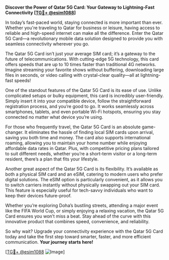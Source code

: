 **Discover the Power of Qatar 5G Card: Your Gateway to Lightning-Fast Connectivity [[TG💪+ @esim1088](https://t.me/s/esim1088)]**

In today’s fast-paced world, staying connected is more important than ever. Whether you're traveling to Qatar for business or leisure, having access to reliable and high-speed internet can make all the difference. Enter the Qatar 5G Card—a revolutionary mobile data solution designed to provide you with seamless connectivity wherever you go.

The Qatar 5G Card isn’t just your average SIM card; it’s a gateway to the future of telecommunications. With cutting-edge 5G technology, this card offers speeds that are up to 10 times faster than traditional 4G networks. Imagine streaming your favorite shows without buffering, downloading large files in seconds, or video calling with crystal-clear quality—all at lightning-fast speeds!

One of the standout features of the Qatar 5G Card is its ease of use. Unlike complicated setups or bulky equipment, this card is incredibly user-friendly. Simply insert it into your compatible device, follow the straightforward registration process, and you’re good to go. It works seamlessly across smartphones, tablets, and even portable Wi-Fi hotspots, ensuring you stay connected no matter what device you’re using.

For those who frequently travel, the Qatar 5G Card is an absolute game-changer. It eliminates the hassle of finding local SIM cards upon arrival, saving you both time and money. The card also supports international roaming, allowing you to maintain your home number while enjoying affordable data rates in Qatar. Plus, with competitive pricing plans tailored to suit different needs, whether you’re a short-term visitor or a long-term resident, there’s a plan that fits your lifestyle.

Another great aspect of the Qatar 5G Card is its flexibility. It’s available as both a physical SIM card and an eSIM, catering to modern users who prefer digital solutions. The eSIM option is particularly convenient, as it allows you to switch carriers instantly without physically swapping out your SIM card. This feature is especially useful for tech-savvy individuals who want to keep their devices future-proof.

Whether you’re exploring Doha’s bustling streets, attending a major event like the FIFA World Cup, or simply enjoying a relaxing vacation, the Qatar 5G Card ensures you won’t miss a beat. Stay ahead of the curve with this innovative product that combines speed, convenience, and reliability.

So why wait? Upgrade your connectivity experience with the Qatar 5G Card today and take the first step toward smarter, faster, and more efficient communication. **Your journey starts here!**

[[TG💪+ @esim1088](https://t.me/s/esim1088) ![Image](https://i.postimg.cc/Y0z9fWf4/image.png)]